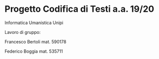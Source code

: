 # Progetto Codifica di Testi a.a. 19/20
Informatica Umanistica Unipi

Lavoro di gruppo:

Francesco Bertoli mat. 590178

Federico Boggia mat. 535711
